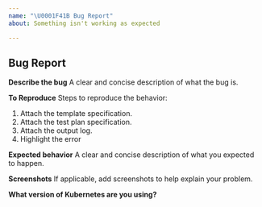 ```yaml
---
name: "\U0001F41B Bug Report"
about: Something isn't working as expected

---
```


## Bug Report

**Describe the bug**
A clear and concise description of what the bug is.

**To Reproduce**
Steps to reproduce the behavior:

1. Attach the template specification.
2. Attach the test plan specification.
3. Attach the output log.
4. Highlight the error

**Expected behavior**
A clear and concise description of what you expected to happen.

**Screenshots**
If applicable, add screenshots to help explain your problem.

**What version of Kubernetes are you using?**
<!-- You can run `kubectl version` -->
